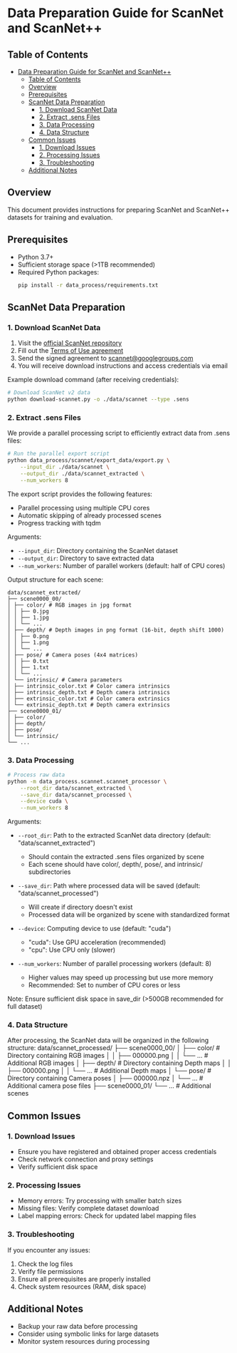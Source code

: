 # Data Preparation Guide for ScanNet and ScanNet++

## Table of Contents
- [Data Preparation Guide for ScanNet and ScanNet++](#data-preparation-guide-for-scannet-and-scannet)
  - [Table of Contents](#table-of-contents)
  - [Overview](#overview)
  - [Prerequisites](#prerequisites)
  - [ScanNet Data Preparation](#scannet-data-preparation)
    - [1. Download ScanNet Data](#1-download-scannet-data)
    - [2. Extract .sens Files](#2-extract-sens-files)
    - [3. Data Processing](#3-data-processing)
    - [4. Data Structure](#4-data-structure)
  - [Common Issues](#common-issues)
    - [1. Download Issues](#1-download-issues)
    - [2. Processing Issues](#2-processing-issues)
    - [3. Troubleshooting](#3-troubleshooting)
  - [Additional Notes](#additional-notes)

## Overview
This document provides instructions for preparing ScanNet and ScanNet++ datasets for training and evaluation.

## Prerequisites
- Python 3.7+
- Sufficient storage space (>1TB recommended)
- Required Python packages:
  ```bash
  pip install -r data_process/requirements.txt
  ```

## ScanNet Data Preparation

### 1. Download ScanNet Data
1. Visit the [official ScanNet repository](https://github.com/ScanNet/ScanNet)
2. Fill out the [Terms of Use agreement](http://kaldir.vc.in.tum.de/scannet/ScanNet_TOS.pdf)
3. Send the signed agreement to scannet@googlegroups.com
4. You will receive download instructions and access credentials via email

Example download command (after receiving credentials):
```bash
# Download ScanNet v2 data
python download-scannet.py -o ./data/scannet --type .sens
```

### 2. Extract .sens Files
We provide a parallel processing script to efficiently extract data from .sens files:

```bash
# Run the parallel export script
python data_process/scannet/export_data/export.py \
    --input_dir ./data/scannet \
    --output_dir ./data/scannet_extracted \
    --num_workers 8
```

The export script provides the following features:
- Parallel processing using multiple CPU cores
- Automatic skipping of already processed scenes
- Progress tracking with tqdm

Arguments:
- `--input_dir`: Directory containing the ScanNet dataset
- `--output_dir`: Directory to save extracted data
- `--num_workers`: Number of parallel workers (default: half of CPU cores)

Output structure for each scene:
```
data/scannet_extracted/
├── scene0000_00/
│ ├── color/ # RGB images in jpg format
│ │ ├── 0.jpg
│ │ ├── 1.jpg
│ │ └── ...
│ ├── depth/ # Depth images in png format (16-bit, depth shift 1000)
│ │ ├── 0.png
│ │ ├── 1.png
│ │ └── ...
│ ├── pose/ # Camera poses (4x4 matrices)
│ │ ├── 0.txt
│ │ ├── 1.txt
│ │ └── ...
│ └── intrinsic/ # Camera parameters
│ ├── intrinsic_color.txt # Color camera intrinsics
│ ├── intrinsic_depth.txt # Depth camera intrinsics
│ ├── extrinsic_color.txt # Color camera extrinsics
│ └── extrinsic_depth.txt # Depth camera extrinsics
├── scene0000_01/
│ ├── color/
│ ├── depth/
│ ├── pose/
│ └── intrinsic/
└── ...
```

### 3. Data Processing
```bash
# Process raw data
python -m data_process.scannet.scannet_processor \
    --root_dir data/scannet_extracted \
    --save_dir data/scannet_processed \
    --device cuda \
    --num_workers 8
```

Arguments:
- `--root_dir`: Path to the extracted ScanNet data directory (default: "data/scannet_extracted")
  - Should contain the extracted .sens files organized by scene
  - Each scene should have color/, depth/, pose/, and intrinsic/ subdirectories

- `--save_dir`: Path where processed data will be saved (default: "data/scannet_processed")
  - Will create if directory doesn't exist
  - Processed data will be organized by scene with standardized format

- `--device`: Computing device to use (default: "cuda")
  - "cuda": Use GPU acceleration (recommended)
  - "cpu": Use CPU only (slower)

- `--num_workers`: Number of parallel processing workers (default: 8)
  - Higher values may speed up processing but use more memory
  - Recommended: Set to number of CPU cores or less

Note: Ensure sufficient disk space in save_dir (>500GB recommended for full dataset)

### 4. Data Structure
After processing, the ScanNet data will be organized in the following structure:
data/scannet_processed/
├── scene0000_00/
│   ├── color/         # Directory containing RGB images
│   │   ├── 000000.png
│   │   └── ...        # Additional RGB images
│   ├── depth/         # Directory containing Depth maps
│   │   ├── 000000.png
│   │   └── ...        # Additional Depth maps
│   └── pose/          # Directory containing Camera poses
│       ├── 000000.npz
│       └── ...        # Additional camera pose files
├── scene0000_01/
└── ...                 # Additional scenes

## Common Issues

### 1. Download Issues
- Ensure you have registered and obtained proper access credentials
- Check network connection and proxy settings
- Verify sufficient disk space

### 2. Processing Issues
- Memory errors: Try processing with smaller batch sizes
- Missing files: Verify complete dataset download
- Label mapping errors: Check for updated label mapping files

### 3. Troubleshooting
If you encounter any issues:
1. Check the log files
2. Verify file permissions
3. Ensure all prerequisites are properly installed
4. Check system resources (RAM, disk space)

## Additional Notes
- Backup your raw data before processing
- Consider using symbolic links for large datasets
- Monitor system resources during processing
